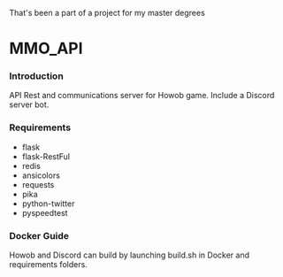 That's been a part of a project for my master degrees


# MMO_API

### Introduction
API Rest and communications server for Howob game. Include a Discord server bot.

### Requirements
* flask 
* flask-RestFul
* redis  
* ansicolors 
* requests 
* pika
* python-twitter
* pyspeedtest




### Docker Guide

Howob and Discord can build by launching build.sh in Docker and requirements folders.
